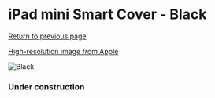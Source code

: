 # iPad mini Smart Cover - Black

[Return to previous page](/ipad_mini4)

[High-resolution image from Apple](https://store.storeimages.cdn-apple.com/8756/as-images.apple.com/is/MX4R2?wid=4500&hei=4500&fmt=png)

<div style="width: 384px"><img src="/everysource/MX4R2.png" alt="Black"></div>

### Under construction
